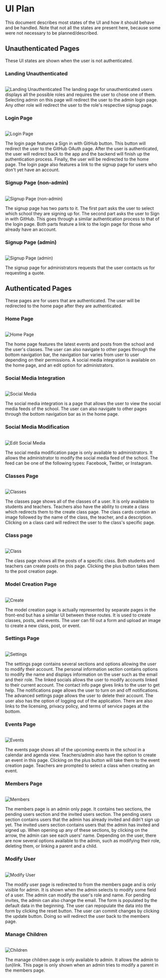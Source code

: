 # UI Plan

This document describes most states of the UI and how it should behave and be handled. Note that not all the states are present here, because some were not necessary to be planned/described.

## Unauthenticated Pages

These UI states are shown when the user is not authenticated.

### Landing Unauthenticated

<img src="./assets/states/unauth_landing.png" alt="Landing Unauthenticated" style="max-height: 75vh; max-width: 50%; margin-top: 1rem;" />
The landing page for unauthenticated users displays all the possible roles and requires the user to chose one of them. Selecting admin on this page will redirect the user to the admin login page. Any other role will redirect the user to the role's respective signup page.

### Login Page

<img src="./assets/states/login.png" alt="Login Page" style="max-height: 75vh; max-width: 50%; margin-top: 1rem;" />

The login page features a Sign in with GitHub button. This button will redirect the user to the GitHub OAuth page. After the user is authenticated, the user will redirect back to the app and the backend will finish up the authentication process. Finally, the user will be redirected to the home page. The login page also features a link to the signup page for users who don't yet have an account.

### Signup Page (non-admin)

<img src="./assets/states/signup_nonadmin.png" alt="Signup Page (non-admin)" style="max-height: 50vh; margin-top: 1rem;" />

The signup page has two parts to it. The first part asks the user to select which school they are signing up for. The second part asks the user to Sign in with GitHub. This goes through a similar authentication process to that of the login page. Both parts feature a link to the login page for those who already have an account.

### Signup Page (admin)

<img src="./assets/states/signup_admin.png" alt="Signup Page (admin)" style="max-height: 50vh; margin-top: 1rem;" />

The signup page for administrators requests that the user contacts us for requesting a quote.

## Authenticated Pages

These pages are for users that are authenticated. The user will be redirected to the home page after they are authenticated.

### Home Page

<img src="./assets/states/home.png" alt="Home Page" style="max-height: 50vh; margin-top: 1rem;" />

The home page features the latest events and posts from the school and the user's classes. The user can also navigate to other pages through the bottom navigation bar, the navigation bar varies from user to user depending on their permissions. A social media integration is available on the home page, and an edit option for administrators.

### Social Media Integration

<img src="./assets/states/social_media.png" alt="Social Media" style="max-height: 50vh; margin-top: 1rem;" />

The social media integration is a page that allows the user to view the social media feeds of the school. The user can also navigate to other pages through the bottom navigation bar as in the home page.

### Social Media Modification

<img src="./assets/states/edit_social.png" alt="Edit Social Media" style="max-height: 50vh; margin-top: 1rem;" />

The social media modification page is only available to administrators. It allows the administrator to modify the social media feed of the school. The feed can be one of the following types: Facebook, Twitter, or Instagram.

### Classes Page

<img src="./assets/states/classes.png" alt="Classes" style="max-height: 50vh; margin-top: 1rem;" />

The classes page shows all of the classes of a user. It is only available to students and teachers. Teachers also have the ability to create a class which redirects them to the create class page. The class cards contain an image followed by the name of the class, the teacher, and a description. Clicking on a class card will redirect the user to the class's specific page.

### Class page

<img src="./assets/states/class.png" alt="Class" style="max-height: 50vh; margin-top: 1rem;" />

The class page shows all the posts of a specific class. Both students and teachers can create posts on this page. Clicking the plus button takes them to the post creation page.

### Model Creation Page

<img src="./assets/states/create.png" alt="Create" style="max-height: 50vh; margin-top: 1rem;" />

The model creation page is actually represented by separate pages in the front-end but has a similar UI between these routes. It is used to create classes, posts, and events. The user can fill out a form and upload an image to create a new class, post, or event.

### Settings Page

<img src="./assets/states/settings.png" alt="Settings" style="max-height: 50vh; margin-top: 1rem;" />

The settings page contains several sections and options allowing the user to modify their account. The personal information section contains options to modify the name and displays information on the user such as the email and their role. The linked socials allows the user to modify accounts linked to their current account. The contact info page gives links to the user to get help. The notifications page allows the user to turn on and off notifications. The advanced settings page allows the user to delete their account. The user also has the option of logging out of the application. There are also links to the licensing, privacy policy, and terms of service pages at the bottom.

### Events Page

<img src="./assets/states/events.png" alt="Events" style="max-height: 50vh; margin-top: 1rem;" />

The events page shows all of the upcoming events in the school in a calendar and agenda view. Teachers/admin also have the option to create an event in this page. Clicking on the plus button will take them to the event creation page. Teachers are prompted to select a class when creating an event.

### Members Page

<img src="./assets/states/members.png" alt="Members" style="max-height: 50vh; margin-top: 1rem;" />

The members page is an admin only page. It contains two sections, the pending users section and the invited users section. The pending users section contains users that the admin has already invited and didn't sign up yet. The invited users section contains users that the admin has invited and signed up. When opening up any of these sections, by clicking on the arrow, the admin can see each users' name. Depending on the user, there are now several options available to the admin, such as modifying their role, deleting them, or linking a parent and a child.

### Modify User

<img src="./assets/states/modify_user.png" alt="Modify User" style="max-height: 50vh; margin-top: 1rem;" />

The modify user page is redirected to from the members page and is only visible for admin. It is shown when the admin selects to modify some field of a user. The admin can modify the user's role and name. For pending invites, the admin can also change the email. The form is populated by the default data in the beginning. The user can repopulate the data into the form by clicking the reset button. The user can commit changes by clicking the update button. Doing so will redirect the user back to the members page.

### Manage Children

<img src="./assets/states/children.png" alt="Children" style="max-height: 50vh; margin-top: 1rem;" />

The manage children page is only available to admin. It allows the admin to (un)link. This page is only shown when an admin tries to modify a parent in the members page.
